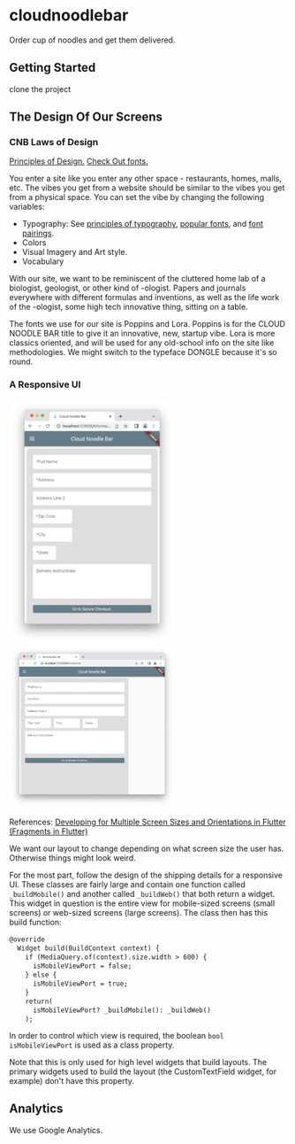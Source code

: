# cloudnoodlebar

Order cup of noodles and get them delivered.

## Getting Started

clone the project

## The Design Of Our Screens

### CNB Laws of Design

[Principles of Design.](https://xd.adobe.com/ideas/process/ui-design/design-composition-key-principles/https://xd.adobe.com/ideas/process/ui-design/design-composition-key-principles/)
[Check Out fonts.](https://fonts.google.com)

You enter a site like you enter any other space - restaurants, homes, malls, etc.
The vibes you get from a website should be similar to the vibes you get from
a physical space. You can set the vibe by changing the following variables:
 - Typography: See [principles of typography](https://medium.muz.li/why-ui-design-is-all-about-typography-370250d89ce8),
 [popular fonts](https://www.typewolf.com), and [font pairings](https://www.fontpair.co).
 - Colors
 - Visual Imagery and Art style.
 - Vocabulary

With our site, we want to be reminiscent of the cluttered home lab of a biologist, geologist,
or other kind of -ologist. Papers and journals everywhere with different formulas
and inventions, as well as the life work of the -ologist, some high tech innovative thing,
sitting on a table.

The fonts we use for our site is Poppins and Lora. Poppins is for the CLOUD NOODLE BAR title
to give it an innovative, new, startup vibe. Lora is more classics oriented, and will be used
for any old-school info on the site like methodologies. We might switch to the typeface
DONGLE because it's so round.

### A Responsive UI

<p float="left">
<img src="./shipping_mobile_view.png" alt="shipping" width="300"/>
<img src="./shipping_web_view.png" alt="shipping" width="300"/>
</p>

References:
[Developing for Multiple Screen Sizes and Orientations in Flutter (Fragments in Flutter)](https://medium.com/flutter-community/build-responsive-uis-in-flutter-fd450bd59158)

We want our layout to change depending on what screen size the
user has. Otherwise things might look weird.

For the most part, follow the design of the shipping details
for a responsive UI. These classes are fairly large and contain
one function called `_buildMobile()` and another called `_buildWeb()`
that both return a widget. This widget in question is the entire
view for mobile-sized screens (small screens) or web-sized screens
(large screens). The class then has this build function:

```
@override
  Widget build(BuildContext context) {
    if (MediaQuery.of(context).size.width > 600) {
      isMobileViewPort = false;
    } else {
      isMobileViewPort = true;
    }
    return(
      isMobileViewPort? _buildMobile(): _buildWeb()
    );
```

In order to control which view is required, the boolean
`bool isMobileViewPort` is used as a class property.

Note that this is only used for high level widgets that build layouts. The primary widgets used to build the layout
(the CustomTextField widget, for example) don't have this
property.

## Analytics

We use Google Analytics.
